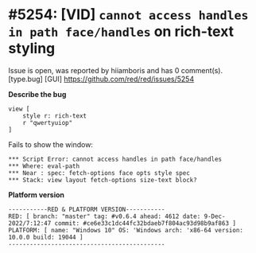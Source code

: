 
#5254: [VID] `cannot access handles in path face/handles` on rich-text styling
================================================================================
Issue is open, was reported by hiiamboris and has 0 comment(s).
[type.bug] [GUI]
<https://github.com/red/red/issues/5254>

**Describe the bug**
```
view [
    style r: rich-text
    r "qwertyuiop" 
]
```
Fails to show the window:
```
*** Script Error: cannot access handles in path face/handles
*** Where: eval-path
*** Near : spec: fetch-options face opts style spec 
*** Stack: view layout fetch-options size-text block?  
```

**Platform version**
```
-----------RED & PLATFORM VERSION----------- 
RED: [ branch: "master" tag: #v0.6.4 ahead: 4612 date: 9-Dec-2022/7:12:47 commit: #ce6e33c1dc44fc32bdaeb7f804ac93d98b9af863 ]
PLATFORM: [ name: "Windows 10" OS: 'Windows arch: 'x86-64 version: 10.0.0 build: 19044 ]
--------------------------------------------
```


